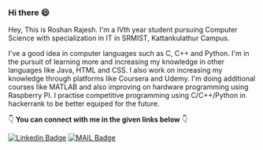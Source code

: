 ### Hi there :smile:


Hey, This is Roshan Rajesh. I'm a IVth year student pursuing Computer Science with specialization in IT in SRMIST, Kattankulathur Campus.

I've a good idea in computer languages such as C, C++ and Python. I'm in the pursuit of learning more and increasing my knowledge in other 
languages like Java, HTML and CSS. I also work on increasing my knowledge through platforms like Coursera and Udemy. I'm doing additional 
courses like MATLAB and also improving on hardware programming using Raspberry PI. I practise competitive programming using C/C++/Python
in hackerrank to be better equiped for the future.

:point_down: __You can connect with me in the given links below__ :point_down:


[![Linkedin Badge](https://img.shields.io/badge/-LinkedIn-blue?style=flat-square&logo=Linkedin&logoColor=white&link=https://www.linkedin.com/in/roshan-rajesh-02ba4519b/)](https://www.linkedin.com/in/roshan-rajesh-02ba4519b/)
[![MAIL Badge](https://img.shields.io/badge/-Gmail-c14438?style=flat-square&logo=Gmail&logoColor=white&link=mailto:rr3314)](mailto:rr3314@srmist.edu.in)
